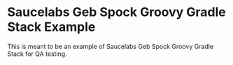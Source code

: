 # Saucelabs Geb Spock Groovy Gradle Stack Example

This is meant to be an example of Saucelabs Geb Spock Groovy Gradle Stack for QA testing.

